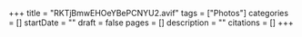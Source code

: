 +++
title = "RKTjBmwEHOeYBePCNYU2.avif"
tags = ["Photos"]
categories = []
startDate = ""
draft = false
pages = []
description = ""
citations = []
+++
